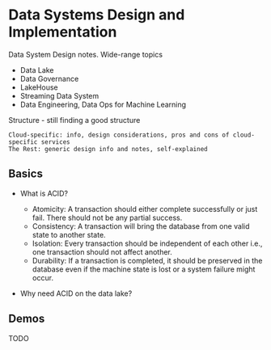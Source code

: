 # Data Systems Design and Implementation

Data System Design notes. Wide-range topics
- Data Lake
- Data Governance
- LakeHouse
- Streaming Data System
- Data Engineering, Data Ops for Machine Learning

Structure - still finding a good structure
```
Cloud-specific: info, design considerations, pros and cons of cloud-specific services
The Rest: generic design info and notes, self-explained
```

## Basics

- What is ACID?
    - Atomicity: A transaction should either complete successfully or just fail. There should not be any partial success.
    - Consistency: A transaction will bring the database from one valid state to another state.
    - Isolation: Every transaction should be independent of each other i.e., one transaction should not affect another.
    - Durability: If a transaction is completed, it should be preserved in the database even if the machine state is lost or a system failure might occur.

- Why need ACID on the data lake?

## Demos

TODO
